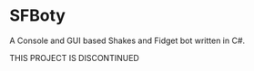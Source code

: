 SFBoty
=====

A Console and GUI based Shakes and Fidget bot written in C#.

THIS PROJECT IS DISCONTINUED

